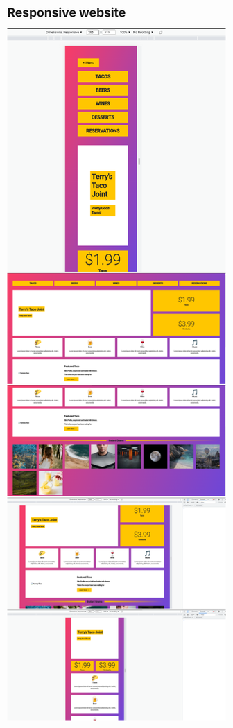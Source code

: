 # Responsive website

<img src="./img/Rw1.png">
<img src="./img/Rw2.png">
<img src="./img/Rw3.png">
<img src="./img/Rw4.png">
<img src="./img/Rw5.png">
